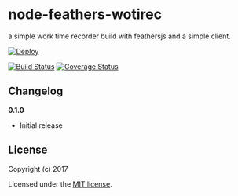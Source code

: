 # node-feathers-wotirec

a simple work time recorder build with feathersjs and a simple client.

[![Deploy](https://www.herokucdn.com/deploy/button.svg)](https://heroku.com/deploy?template=https://github.com/naxmefy/node-feathers-wotirec)

[![Build Status](https://travis-ci.org/naxmefy/node-feathers-wotirec.svg?branch=master)](https://travis-ci.org/naxmefy/node-feathers-wotirec)
[![Coverage Status](https://coveralls.io/repos/github/naxmefy/node-feathers-wotirec/badge.svg?branch=master)](https://coveralls.io/github/naxmefy/node-feathers-wotirec?branch=master)

## Changelog

__0.1.0__

- Initial release

## License

Copyright (c) 2017

Licensed under the [MIT license](LICENSE).
